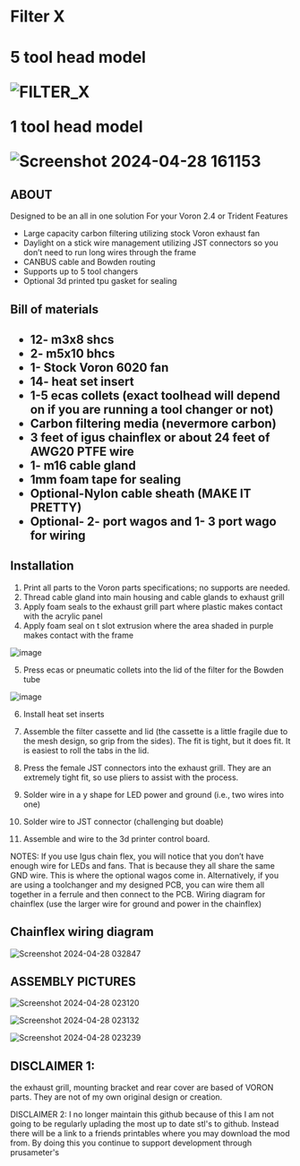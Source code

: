 <h1>Filter X<h1>

5 tool head model

  ![FILTER_X](https://github.com/nateb16/VoronUsers/assets/40711977/ee9914e9-87dd-4ff2-b12d-faad64b54189)

1 tool head model
  
  ![Screenshot 2024-04-28 161153](https://github.com/nateb16/VoronUsers/assets/40711977/66b3362f-e256-402b-9c93-65ae8994673d)

<h2>ABOUT</h2>

Designed to be an all in one solution For your Voron 2.4 or Trident
Features
* Large capacity carbon filtering utilizing stock Voron exhaust fan
* Daylight on a stick wire management utilizing JST connectors so you don’t need to run long wires through the frame
* CANBUS cable and Bowden routing
* Supports up to 5 tool changers
* Optional 3d printed tpu gasket for sealing

<h2>Bill of materials<h2>

* 12- m3x8 shcs 
* 2- m5x10 bhcs
* 1- Stock Voron 6020 fan
* 14- heat set insert
* 1-5 ecas collets (exact toolhead will depend on if you are running a tool changer or not)
* Carbon filtering media (nevermore carbon)
* 3 feet of igus chainflex or about 24 feet of AWG20 PTFE wire
* 1- m16 cable gland
* 1mm foam tape for sealing
* Optional-Nylon cable sheath (MAKE IT PRETTY)
* Optional- 2- port wagos and 1- 3 port wago for wiring

<h2>Installation</h2>

1.	Print all parts to the Voron parts specifications; no supports are needed.
2.	Thread cable gland into main housing and cable glands to exhaust grill
3.	Apply foam seals to the exhaust grill part where plastic makes contact with the acrylic panel
4.	Apply foam seal on t slot extrusion where the area shaded in purple makes contact with the frame 

![image](https://github.com/nateb16/VoronUsers/assets/40711977/c29d7d21-6dee-4631-9ccb-6bd8bc1957c6)


5.	Press ecas or pneumatic collets into the lid of the filter for the Bowden tube 

![image](https://github.com/nateb16/VoronUsers/assets/40711977/00542c6f-a74a-4eb1-9ae6-f8e54c1fcb64)


6.	Install heat set inserts 

7.	Assemble the filter cassette and lid (the cassette is a little fragile due to the mesh design, so grip from the sides). The fit is tight, but it does fit. It is easiest to roll the tabs in the lid.

8.	Press the female JST connectors into the exhaust grill. They are an extremely tight fit, so use pliers to assist with the process. 

9.	Solder wire in a y shape for LED power and ground (i.e., two wires into one)

10.	Solder wire to JST connector (challenging but doable)

11.	Assemble and wire to the 3d printer control board.

NOTES:
If you use Igus chain flex, you will notice that you don’t have enough wire for LEDs and fans. That is because they all share the same GND wire. This is where the optional wagos come in. Alternatively, if you are using a toolchanger and my designed PCB, you can wire them all together in a ferrule and then connect to the PCB.
Wiring diagram for chainflex (use the larger wire for ground and power in the chainflex)

<h2>Chainflex wiring diagram</h2>
 
 ![Screenshot 2024-04-28 032847](https://github.com/nateb16/VoronUsers/assets/40711977/6bd1f304-59db-4ec3-8b5d-b57bdacfeb95)

<h2>ASSEMBLY PICTURES</h2>

![Screenshot 2024-04-28 023120](https://github.com/nateb16/VoronUsers/assets/40711977/4324485c-f238-4493-a307-49e0963518b4)

![Screenshot 2024-04-28 023132](https://github.com/nateb16/VoronUsers/assets/40711977/e6ea25d7-c642-4400-b2d9-4462a3de7cc3)

![Screenshot 2024-04-28 023239](https://github.com/nateb16/VoronUsers/assets/40711977/3633bced-85b7-49b9-b1fb-3bf8002b6689)


<h2>DISCLAIMER 1:</h2> the exhaust grill, mounting bracket and rear cover are based of VORON parts. They are not of my own original design or creation. 

DISCLAIMER 2: 
I no longer maintain this github because of this I am not going to be regularly uplading the most up to date stl's to github. Instead there will be a link to a friends printables where you may download the mod from. By doing this you continue to support development through prusameter's


